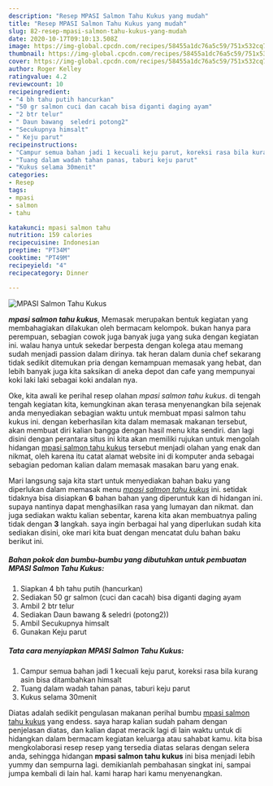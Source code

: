 ```yaml
---
description: "Resep MPASI Salmon Tahu Kukus yang mudah"
title: "Resep MPASI Salmon Tahu Kukus yang mudah"
slug: 82-resep-mpasi-salmon-tahu-kukus-yang-mudah
date: 2020-10-17T09:10:13.508Z
image: https://img-global.cpcdn.com/recipes/58455a1dc76a5c59/751x532cq70/mpasi-salmon-tahu-kukus-foto-resep-utama.jpg
thumbnail: https://img-global.cpcdn.com/recipes/58455a1dc76a5c59/751x532cq70/mpasi-salmon-tahu-kukus-foto-resep-utama.jpg
cover: https://img-global.cpcdn.com/recipes/58455a1dc76a5c59/751x532cq70/mpasi-salmon-tahu-kukus-foto-resep-utama.jpg
author: Roger Kelley
ratingvalue: 4.2
reviewcount: 10
recipeingredient:
- "4 bh tahu putih hancurkan"
- "50 gr salmon cuci dan cacah bisa diganti daging ayam"
- "2 btr telur"
- " Daun bawang  seledri potong2"
- "Secukupnya himsalt"
- " Keju parut"
recipeinstructions:
- "Campur semua bahan jadi 1 kecuali keju parut, koreksi rasa bila kurang asin bisa ditambahkan himsalt"
- "Tuang dalam wadah tahan panas, taburi keju parut"
- "Kukus selama 30menit"
categories:
- Resep
tags:
- mpasi
- salmon
- tahu

katakunci: mpasi salmon tahu 
nutrition: 159 calories
recipecuisine: Indonesian
preptime: "PT34M"
cooktime: "PT49M"
recipeyield: "4"
recipecategory: Dinner

---
```



![MPASI Salmon Tahu Kukus](https://img-global.cpcdn.com/recipes/58455a1dc76a5c59/751x532cq70/mpasi-salmon-tahu-kukus-foto-resep-utama.jpg)

<b><i>mpasi salmon tahu kukus</i></b>, Memasak merupakan bentuk kegiatan yang membahagiakan dilakukan oleh bermacam kelompok. bukan hanya para perempuan, sebagian cowok juga banyak juga yang suka dengan kegiatan ini. walau hanya untuk sekedar berpesta dengan kolega atau memang sudah menjadi passion dalam dirinya. tak heran dalam dunia chef sekarang tidak sedikit ditemukan pria dengan kemampuan memasak yang hebat, dan lebih banyak juga kita saksikan di aneka depot dan cafe yang mempunyai koki laki laki sebagai koki andalan nya.



Oke, kita awali ke perihal resep olahan <i>mpasi salmon tahu kukus</i>. di tengah tengah kegiatan kita, kemungkinan akan terasa menyenangkan bila sejenak anda menyediakan sebagian waktu untuk membuat mpasi salmon tahu kukus ini. dengan keberhasilan kita dalam memasak makanan tersebut, akan membuat diri kalian bangga dengan hasil menu kita sendiri. dan lagi disini dengan perantara situs ini kita akan memiliki rujukan untuk mengolah hidangan <u>mpasi salmon tahu kukus</u> tersebut menjadi olahan yang enak dan nikmat, oleh karena itu catat alamat website ini di komputer anda sebagai sebagian pedoman kalian dalam memasak masakan baru yang enak.


Mari langsung saja kita start untuk menyediakan bahan baku yang diperlukan dalam memasak menu <u><i>mpasi salmon tahu kukus</i></u> ini. setidak tidaknya bisa disiapkan <b>6</b> bahan bahan yang diperuntuk kan di hidangan ini. supaya nantinya dapat menghasilkan rasa yang lumayan dan nikmat. dan juga sediakan waktu kalian sebentar, karena kita akan membuatnya paling tidak dengan <b>3</b> langkah. saya ingin berbagai hal yang diperlukan sudah kita sediakan disini, oke mari kita buat dengan mencatat dulu bahan baku berikut ini.

<!--inarticleads1-->

##### Bahan pokok dan bumbu-bumbu yang dibutuhkan untuk pembuatan MPASI Salmon Tahu Kukus:

1. Siapkan 4 bh tahu putih (hancurkan)
1. Sediakan 50 gr salmon (cuci dan cacah) bisa diganti daging ayam
1. Ambil 2 btr telur
1. Sediakan  Daun bawang &amp; seledri (potong2))
1. Ambil Secukupnya himsalt
1. Gunakan  Keju parut




<!--inarticleads2-->

##### Tata cara menyiapkan MPASI Salmon Tahu Kukus:

1. Campur semua bahan jadi 1 kecuali keju parut, koreksi rasa bila kurang asin bisa ditambahkan himsalt
1. Tuang dalam wadah tahan panas, taburi keju parut
1. Kukus selama 30menit




Diatas adalah sedikit pengulasan makanan perihal bumbu <u>mpasi salmon tahu kukus</u> yang endess. saya harap kalian sudah paham dengan penjelasan diatas, dan kalian dapat meracik lagi di lain waktu untuk di hidangkan dalam bermacam kegiatan keluarga atau sahabat kamu. kita bisa mengkolaborasi resep resep yang tersedia diatas selaras dengan selera anda, sehingga hidangan <b>mpasi salmon tahu kukus</b> ini bisa menjadi lebih yummy dan sempurna lagi. demikianlah pembahasan singkat ini, sampai jumpa kembali di lain hal. kami harap hari kamu menyenangkan.
